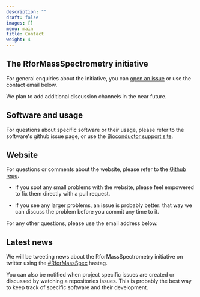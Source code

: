 ```yaml
---
description: ""
draft: false
images: []
menu: main
title: Contact
weight: 4
---
```


## The RforMassSpectrometry initiative

For general enquiries about the initiative, you can [open an
issue](https://github.com/RforMassSpectrometry/RforMassSpectrometry.org/issues)
or use the contact email below.

We plan to add additional discussion channels in the near future.

## Software and usage

For questions about specific software or their usage, please refer to
the software's github issue page, or use the [Bioconductor support
site](http://support.bioconductor.org/). 

## Website

For questions or comments about the website, please refer to the
[Github repo](http://github.com/RforMassSpectrometry/RforMassSpectrometry.org).

- If you spot any small problems with the website, please feel
  empowered to fix them directly with a pull request.

- If you see any larger problems, an issue is probably better: that
  way we can discuss the problem before you commit any time to it.

For any other questions, please use the email address below.

## Latest news

We will be tweeting news about the RforMassSpectrometry initiative on
twitter using the
[#RforMassSpec](https://twitter.com/search?q=%23rformassspec) hastag.

You can also be notified when project specific issues are created or
discussed by watching a repositories issues. This is probably the best
way to keep track of specific software and their development.
